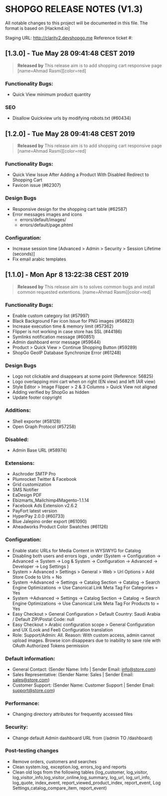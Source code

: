 # SHOPGO RELEASE NOTES (V1.3)

All notable changes to this project will be documented in this file.
The format is based on [Hackmd.io]

Staging URL: http://clarity2.devshopgo.me
Reference ticket #: 

## [1.3.0] - Tue May 28 09:41:48 CEST 2019

> **Released by**
> This release aim is to add shopping cart responsive page 
> [name=Ahmad Rasmi][color=red]

### Functionality Bugs:
* Quick View minimum product quantity

### SEO
* Disallow Quickview urls by modifying robots.txt (#60434)


## [1.2.0] - Tue May 28 09:41:48 CEST 2019

> **Released by**
> This release aim is to add shopping cart responsive page 
> [name=Ahmad Rasmi][color=red]

### Functionality Bugs:
* Quick View Issue After Adding a Product With Disabled Redirect to Shopping Cart
* Favicon issue (#62307)

### Design Bugs
* Responsive design for the shopping cart table (#62587)
* Error messages images and icons
    * errors/default/images/
    * errors/default/page.phtml

### Configuration:
* Increase session time [Advanced > Admin > Security > Session Lifetime (seconds)]
* Fix email arabic templates 

## [1.1.0] - Mon Apr  8 13:22:38 CEST 2019


> **Released by**
> This release aim is to solves common bugs and install common requested extentions. 
> [name=Ahmad Rasmi][color=red]

### Functionality Bugs:

* Enable custom category list (#57997)
* Black Background Fav icon Issue for PNG images (#56823)
* Increase execution time & memory limit (#57362)
* Flipper is not working in case store has SSL (#44186)
* Symlinks notification message (#60851)
* Admin dashboard error message (#59644)
* Product > Quick View > Continue Shopping Button (#59289)
* ShopGo GeoIP Database Synchronize Error (#61248)


### Design Bugs
* Logo not clickable and disappears at some point (Reference: 56825)
* Logo overlapping mini cart when on right (EN view) and left (AR view)
* Style Editor > Image Flipper > 2 & 3 Columns > Quick View not aligned
* Adding verified by ShopGo as hidden
* Update footer copyright

### Additions:
* Shell exporter (#58128)
* Open Graph Protocol (#57258)

### Disabled:
* Admin Base URL (#58974)

### Extensions:
* Aschroder SMTP Pro 
* Plumrocket Twitter & Facebook
* Grid customization
* SMS Notifier
* EaDesign PDF
* Ebizmarts_Mailchimp4Magento-1.1.14
* Facebook Ads Extension v2.6.2
* PayFort latest version
* HyperPay 2.0.0 (#60733)
* Blue Jalepino order export (#61090)
* Aheadworks Product Color Swatches (#61126)

### Configuration:
* Enable static URLs for Media Content in WYSIWYG for Catalog
* Disabling both users and errors logs , under (System -> Configuration -> Advanced -> System -> Log & System -> Configuration -> Advanced -> Developer -> Log Settings )
* System > Advanced > Settings > General > Web > Url Options > Add Store Code to Urls = No
* System ->Advanced -> Settings -> Catalog Section -> Catalog -> Search Engine Optimizations -> Use Canonical Link Meta Tag For Categories = Yes
* System ->Advanced -> Settings -> Catalog Section -> Catalog -> Search Engine Optimizations -> Use Canonical Link Meta Tag For Products to = Yes
* Easy Checkout > General Configuration > Default Country: Saudi Arabia / Default ZIP/Postal Code: null
* Easy Checkout > Arabic configuration scope > General Configuration and UX (Look and Feel) Configuration translation
* Role: Support/Admin: All. Reason: With custom access, admin cannot upload images. Browse icon disappears due to inability to save role with OAuth Authorized Tokens permission


### Default information:

* General Contact:  (Sender Name: Info | Sender Email: info@store.com)
* Sales Representative: (Sender Name: Sales | Sender Email: sales@store.com)
* Customer Support: (Sender Name: Customer Support | Sender Email: support@store.com)

### Performance:
* Changing directory attributes for frequently accessed files

### Security:
* Change default Admin dashboard URL from (/admin TO /dashboard)


### Post-testing changes
* Remove orders, customers and searches
* Clean system.log, exception.log, errors_log and reports
* Clean old logs from the following tables (log_customer, log_visitor, log_visitor_info,log_visitor_online,log_summary, log_url, log_url_info, log_quote, index_event, report_viewed_product_index, report_event, Log Settings,catalog_compare_item, report_event)
